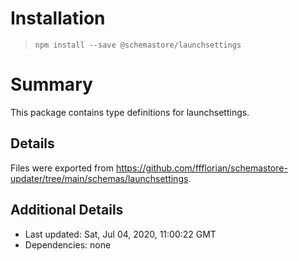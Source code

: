 # Installation
> `npm install --save @schemastore/launchsettings`

# Summary
This package contains type definitions for launchsettings.

## Details
Files were exported from https://github.com/ffflorian/schemastore-updater/tree/main/schemas/launchsettings.

## Additional Details
* Last updated: Sat, Jul 04, 2020, 11:00:22 GMT
* Dependencies: none
